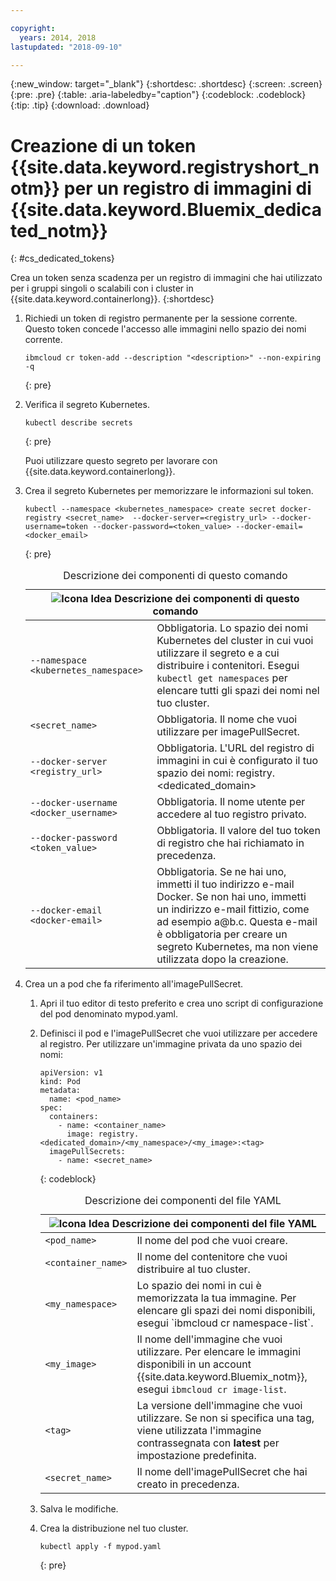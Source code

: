 ```yaml
---

copyright:
  years: 2014, 2018
lastupdated: "2018-09-10"

---
```


{:new_window: target="_blank"}
{:shortdesc: .shortdesc}
{:screen: .screen}
{:pre: .pre}
{:table: .aria-labeledby="caption"}
{:codeblock: .codeblock}
{:tip: .tip}
{:download: .download}





# Creazione di un token {{site.data.keyword.registryshort_notm}} per un registro di immagini di {{site.data.keyword.Bluemix_dedicated_notm}}
{: #cs_dedicated_tokens}

Crea un token senza scadenza per un registro di immagini che hai utilizzato per i gruppi singoli o scalabili con i cluster in {{site.data.keyword.containerlong}}.
{:shortdesc}

1.  Richiedi un token di registro permanente per la sessione corrente. Questo token concede l'accesso alle immagini nello spazio dei nomi corrente.
    ```
    ibmcloud cr token-add --description "<description>" --non-expiring -q
    ```
    {: pre}

2.  Verifica il segreto Kubernetes.

    ```
    kubectl describe secrets
    ```
    {: pre}

    Puoi utilizzare questo segreto per lavorare con {{site.data.keyword.containerlong}}.

3.  Crea il segreto Kubernetes per memorizzare le informazioni sul token.

    ```
    kubectl --namespace <kubernetes_namespace> create secret docker-registry <secret_name>  --docker-server=<registry_url> --docker-username=token --docker-password=<token_value> --docker-email=<docker_email>
    ```
    {: pre}

    <table>
    <caption>Descrizione dei componenti di questo comando</caption>
    <thead>
    <th colspan=2><img src="images/idea.png" alt="Icona Idea"/> Descrizione dei componenti di questo comando</th>
    </thead>
    <tbody>
    <tr>
    <td><code>--namespace &lt;kubernetes_namespace&gt;</code></td>
    <td>Obbligatoria. Lo spazio dei nomi Kubernetes del cluster in cui vuoi utilizzare il segreto e a cui distribuire i contenitori. Esegui <code>kubectl get namespaces</code> per elencare tutti gli spazi dei nomi nel tuo cluster.</td>
    </tr>
    <tr>
    <td><code>&lt;secret_name&gt;</code></td>
    <td>Obbligatoria. Il nome che vuoi utilizzare per imagePullSecret.</td>
    </tr>
    <tr>
    <td><code>--docker-server &lt;registry_url&gt;</code></td>
    <td>Obbligatoria. L'URL del registro di immagini in cui è configurato il tuo spazio dei nomi: registry.&lt;dedicated_domain&gt;</li></ul></td>
    </tr>
    <tr>
    <td><code>--docker-username &lt;docker_username&gt;</code></td>
    <td>Obbligatoria. Il nome utente per accedere al tuo registro privato.</td>
    </tr>
    <tr>
    <td><code>--docker-password &lt;token_value&gt;</code></td>
    <td>Obbligatoria. Il valore del tuo token di registro che hai richiamato in precedenza.</td>
    </tr>
    <tr>
    <td><code>--docker-email &lt;docker-email&gt;</code></td>
    <td>Obbligatoria. Se ne hai uno, immetti il tuo indirizzo e-mail Docker. Se non hai uno, immetti un indirizzo e-mail fittizio, come ad esempio a@b.c. Questa e-mail è obbligatoria per creare un segreto Kubernetes, ma non viene utilizzata dopo la creazione.</td>
    </tr>
    </tbody></table>

4.  Crea un a pod che fa riferimento all'imagePullSecret.

    1.  Apri il tuo editor di testo preferito e crea uno script di configurazione del pod denominato mypod.yaml.
    2.  Definisci il pod e l'imagePullSecret che vuoi utilizzare per accedere al registro. Per utilizzare un'immagine privata da uno spazio dei nomi:

        ```
        apiVersion: v1
        kind: Pod
        metadata:
          name: <pod_name>
        spec:
          containers:
            - name: <container_name>
              image: registry.<dedicated_domain>/<my_namespace>/<my_image>:<tag>
          imagePullSecrets:
            - name: <secret_name>
        ```
        {: codeblock}

        <table>
        <caption>Descrizione dei componenti del file YAML</caption>
        <thead>
        <th colspan=2><img src="images/idea.png" alt="Icona Idea"/> Descrizione dei componenti del file YAML</th>
        </thead>
        <tbody>
        <tr>
        <td><code>&lt;pod_name&gt;</code></td>
        <td>Il nome del pod che vuoi creare.</td>
        </tr>
        <tr>
        <td><code>&lt;container_name&gt;</code></td>
        <td>Il nome del contenitore che vuoi distribuire al tuo cluster.</td>
        </tr>
        <tr>
        <td><code>&lt;my_namespace&gt;</code></td>
        <td>Lo spazio dei nomi in cui è memorizzata la tua immagine. Per elencare gli spazi dei nomi disponibili, esegui `ibmcloud cr namespace-list`.</td>
        </tr>
        <td><code>&lt;my_image&gt;</code></td>
        <td>Il nome dell'immagine che vuoi utilizzare. Per elencare le immagini disponibili in un account {{site.data.keyword.Bluemix_notm}}, esegui <code>ibmcloud cr image-list</code>.</td>
        </tr>
        <tr>
        <td><code>&lt;tag&gt;</code></td>
        <td>La versione dell'immagine che vuoi utilizzare. Se non si specifica una tag, viene utilizzata l'immagine contrassegnata con <strong>latest</strong> per impostazione predefinita.</td>
        </tr>
        <tr>
        <td><code>&lt;secret_name&gt;</code></td>
        <td>Il nome dell'imagePullSecret che hai creato in precedenza.</td>
        </tr>
        </tbody></table>

    3.  Salva le modifiche.

    4.  Crea la distribuzione nel tuo cluster.

          ```
          kubectl apply -f mypod.yaml
          ```
          {: pre}
